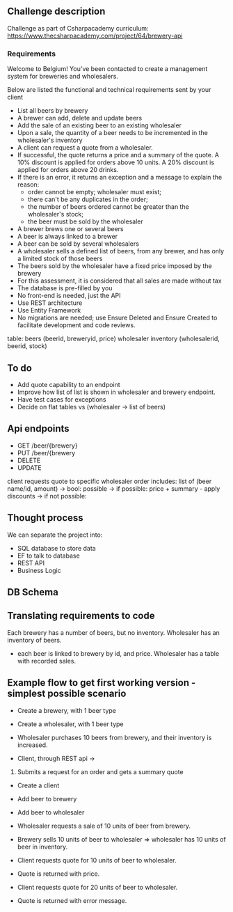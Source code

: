 ﻿## Challenge description
Challenge as part of Csharpacademy curriculum: https://www.thecsharpacademy.com/project/64/brewery-api

### Requirements
Welcome to Belgium! You've been contacted to create a management system for breweries and wholesalers. 

Below are listed the functional and technical requirements sent by your client

- List all beers by brewery
- A brewer can add, delete and update beers
- Add the sale of an existing beer to an existing wholesaler
- Upon a sale, the quantity of a beer needs to be incremented in the wholesaler's inventory
- A client can request a quote from a wholesaler.
- If successful, the quote returns a price and a summary of the quote. A 10% discount is applied for orders above 10 units. A 20% discount is applied for orders above 20 drinks.
- If there is an error, it returns an exception and a message to explain the reason: 
  - order cannot be empty; wholesaler must exist; 
  - there can't be any duplicates in the order; 
  - the number of beers ordered cannot be greater than the wholesaler's stock; 
  - the beer must be sold by the wholesaler
- A brewer brews one or several beers
- A beer is always linked to a brewer
- A beer can be sold by several wholesalers
- A wholesaler sells a defined list of beers, from any brewer, and has only a limited stock of those beers
- The beers sold by the wholesaler have a fixed price imposed by the brewery
- For this assessment, it is considered that all sales are made without tax
- The database is pre-filled by you
- No front-end is needed, just the API
- Use REST architecture
- Use Entity Framework
- No migrations are needed; use Ensure Deleted and Ensure Created to facilitate development and code reviews.

table: beers (beerid, breweryid, price)
wholesaler inventory (wholesalerid, beerid, stock)

## To do
- Add quote capability to an endpoint
- Improve how list of list is shown in wholesaler and brewery endpoint.
- Have test cases for exceptions
- Decide on flat tables vs (wholesaler -> list of beers)

## Api endpoints
- GET /beer/{brewery}
- PUT /beer/{brewery
- DELETE
- UPDATE

client requests quote to specific wholesaler
order includes: list of (beer name/id, amount)
-> bool: possible
-> if possible: price + summary
    - apply discounts
-> if not possible:

## Thought process

We can separate the project into:
- SQL database to store data
- EF to talk to database
- REST API
- Business Logic

## DB Schema

## Translating requirements to code
Each brewery has a number of beers, but no inventory.
Wholesaler has an inventory of beers.
- each beer is linked to brewery by id, and price.
Wholesaler has a table with recorded sales.

## Example flow to get first working version - simplest possible scenario

- Create a brewery, with 1 beer type
- Create a wholesaler, with 1 beer type
- Wholesaler purchases 10 beers from brewery, and their inventory is increased.

- Client, through REST api ->
1. Submits a request for an order and gets a summary quote

- Create a client
- Add beer to brewery
- Add beer to wholesaler

- Wholesaler requests a sale of 10 units of beer from brewery.
- Brewery sells 10 units of beer to wholesaler => wholesaler has 10 units of beer in inventory.

- Client requests quote for 10 units of beer to wholesaler.
- Quote is returned with price.
- Client requests quote for 20 units of beer to wholesaler.
- Quote is returned with error message.
